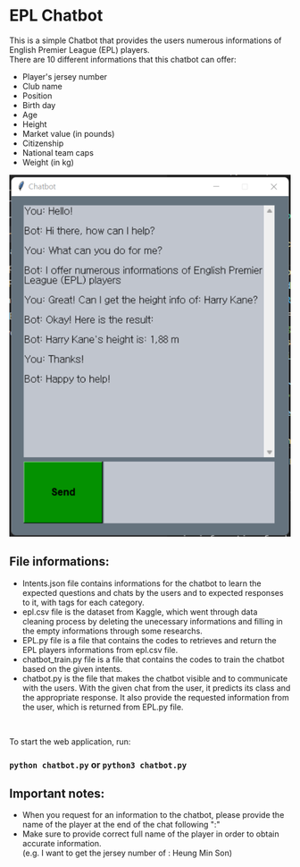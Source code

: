 # EPL Chatbot
This is a simple Chatbot that provides the users numerous informations of English Premier League (EPL) players. <br />
There are 10 different informations that this chatbot can offer: <br />
- Player's jersey number <br />
- Club name <br />
- Position <br />
- Birth day <br />
- Age <br />
- Height <br />
- Market value (in pounds) <br />
- Citizenship <br />
- National team caps <br />
- Weight (in kg) <br />

![Example image of this web application](chatbot_screenshot.png) <br />

## File informations: <br />
- Intents.json file contains informations for the chatbot to learn the expected questions and chats by the users and to expected responses to it, with tags for each category. <br />
- epl.csv file is the dataset from Kaggle, which went through data cleaning process by deleting the unecessary informations and filling in the empty informations through some researchs. <br />
- EPL.py file is a file that contains the codes to retrieves and return the EPL players informations from epl.csv file. <br />
- chatbot_train.py file is a file that contains the codes to train the chatbot based on the given intents. <br />
- chatbot.py is the file that makes the chatbot visible and to communicate with the users. With the given chat from the user, it predicts its class and the appropriate response. It also provide the requested information from the user, which is returned from EPL.py file. <br />
<br />

To start the web application, run:
### `python chatbot.py` or `python3 chatbot.py`

## Important notes: <br />
- When you request for an information to the chatbot, please provide the name of the player at the end of the chat following ":" <br />
- Make sure to provide correct full name of the player in order to obtain accurate information. <br />
(e.g. I want to get the jersey number of : Heung Min Son)
